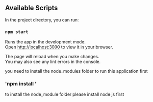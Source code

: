 
## Available Scripts

In the project directory, you can run:

### `npm start`

Runs the app in the development mode.\
Open [http://localhost:3000](http://localhost:3000) to view it in your browser.

The page will reload when you make changes.\
You may also see any lint errors in the console.

you need to install the node_modules folder to run this application first
### 'npm install '
to install the node_module folder
please install node js first
